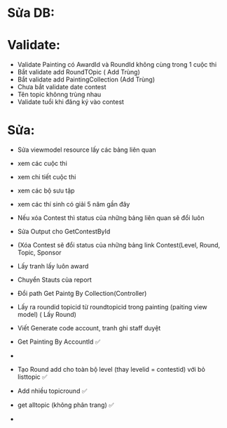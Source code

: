 # Sửa DB:

# Validate:
- Validate Painting có AwardId và RoundId không cùng trong 1 cuộc thi
- Bắt validate add RoundTOpic ( Add Trùng)
- Bắt validate add PaintingCollection (Add Trùng)
- Chưa bắt validate date contest
- Tên topic khônng trùng nhau
- Validate tuổi khi đăng ký vào contest

# Sửa: 
- Sửa viewmodel resource lấy các bảng liên quan
- xem các cuộc thi
- xem chi tiết cuộc thi
- xem các bộ sưu tập
- xem các thí sinh có giải 5 năm gần đây
- Nếu xóa Contest thì status của những bảng liên quan sẽ đổi luôn
- Sửa Output cho GetContestById
- (Xóa Contest sẽ đổi status của những bảng link Contest(Level, Round, Topic, Sponsor

- Lấy tranh lấy luôn award 
- Chuyển Stauts của report
- Đổi path Get Paintg By Collection(Controller)
- Lấy ra roundid topicid từ roundtopicid trong painting (paiting view model) ( Lấy Round)

- Viết Generate code account, tranh ghi staff duyệt

- Get Painting By AccountId :white_check_mark:

- 
- Tạo Round add cho toàn bộ level (thay levelid = contestid) với bỏ listtopic :white_check_mark:
- Add nhiều topicround :white_check_mark:
- get alltopic (không phân trang) :white_check_mark:
- 
